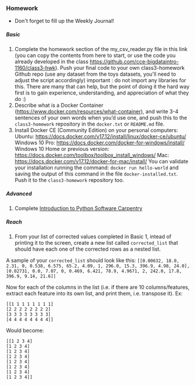### Homework
* Don't forget to fill up the Weekly Journal! 

##### Basic
1. Complete the homework section of the my_csv_reader.py file in this link (you can copy the contents from here to start, or use the code you already developed in the class https://github.com/cce-bigdataintro-1160/class3-hwk).
Push your final code to your own class3-homework Github repo (use any dataset from the toys datasets, you'll need to adjust the script accordingly) important : do not import any libraries for this. There are many that can help, but the point of doing it the hard way first is to gain experience, understanding, and appreciation of what they do :)
2. Describe what is a Docker Container (https://www.docker.com/resources/what-container), and write 3-4 sentences of your own words when you’d use one, and push this to the `class3-homework` repository in the `docker.txt` or `README.md` file.
3. Install Docker CE (Community Edition) on your personal computers:
Ubuntu: https://docs.docker.com/v17.12/install/linux/docker-ce/ubuntu/ 
Windows 10 Pro: https://docs.docker.com/docker-for-windows/install/
Windows 10 Home or previous version: https://docs.docker.com/toolbox/toolbox_install_windows/
Mac: https://docs.docker.com/v17.12/docker-for-mac/install/
You can validate your installation running the command: `docker run hello-world` and saving the output of this command in the file `docker-installed.txt`. Push it to the `class3-homework` repository too.

##### Advanced
1. Complete [Introduction to Python Software Carpentry](http://swcarpentry.github.io/python-novice-inflammation/)
  
##### Reach
1. From your list of corrected values completed in Basic 1, intead of printing it to the screen, create a new list called `corrected_list` that should have each one of the corrected rows as a nested list.

A sample of your `corrected_list` should look like this:
`[[0.00632, 18.0, 2.31, 0, 0.538, 6.575, 65.2, 4.09, 1, 296.0, 15.3, 396.9, 4.98, 24.0], [0.02731, 0.0, 7.07, 0, 0.469, 6.421, 78.9, 4.9671, 2, 242.0, 17.8, 396.9, 9.14, 21.6]]`

Now for each of the columns in the list (i.e. if there are 10 columns/features, extract each feature into its own list, and print them, i.e. transpose it). Ex:
```
[[1 1 1 1 1 1 1 1]
[2 2 2 2 2 2 2 2]
[3 3 3 3 3 3 3 3]
[4 4 4 4 4 4 4 4]]
```
Would become:
```
[[1 2 3 4]
[1 2 3 4]
[1 2 3 4]
[1 2 3 4]
[1 2 3 4]
[1 2 3 4]
[1 2 3 4]
[1 2 3 4]]
```

